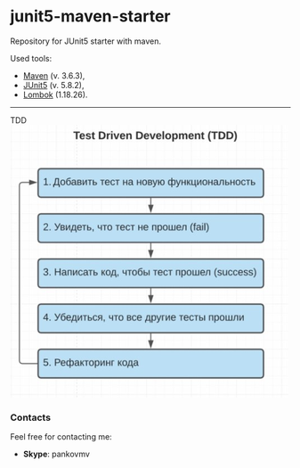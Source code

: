 # junit5-maven-starter

Repository for JUnit5 starter with maven.

Used tools:
- [Maven](https://maven.apache.org/) (v. 3.6.3),
- [JUnit5](https://junit.org/junit5/) (v. 5.8.2),
- [Lombok](https://projectlombok.org/) (1.18.26).

---
TDD  
![tdd](https://github.com/fourbarman/screenshots/blob/main/TDD.jpg)

### Contacts
Feel free for contacting me:
- **Skype**: pankovmv